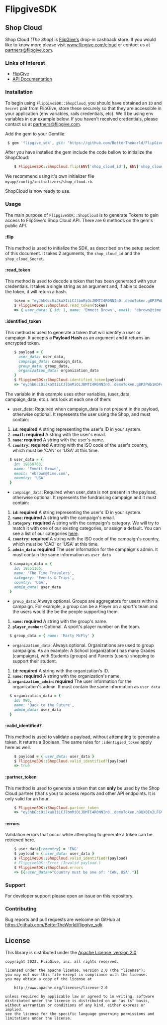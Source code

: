 # FlipgiveSDK

## Shop Cloud

Shop Cloud _(The Shop)_ is [FlipGive's](https://www.flipgive.com) drop-in cashback store. If you would like to know more please visit www.flipgive.com/cloud or contact us at partners@flipgive.com.

### Links of Interest

* [FlipGive](https://www.flipgive.com)
* [API Documentation](https://docs.flipgive.com)


### Installation

To begin using `FlipGiveSDK::ShopCloud`, you should have obtained an `ID` and `Secret` pair from FlipGive, store these securely so that they are accessible in your application (env variables, rails credentials, etc). We'll be using env variables in our example below. If you haven't received credentials, please contact us at partners@flipgive.com.

Add the gem to your Gemfile:

```ruby
 $ gem 'flipgive_sdk', git: "https://github.com/BetterTheWorld/FlipGiveSDK_Ruby.git"
```

After you have installed the gem include the code bellow to initialize the ShopCloud:

```ruby
    $ FlipgiveSDK::ShopCloud.flip(ENV['shop_cloud_id'], ENV['shop_cloud_secret'])
```
We recommend using it's own initializer file `myapp/config/initializers/shop_cloud.rb`.

ShopCloud is now ready to use.

### Usage

The main purpose of `FlipgiveSDK::ShopCloud` is to generate Tokens to gain access to FlipGive's Shop Cloud API. There are 6 methods on the gem's public API.

#### :flip
This method is used to initialize the SDK, as described on the setup seciont of this document. It takes 2 arguments, the `shop_cloud_id` and the `shop_cloud_Secret`.

#### :read_token
This method is used to decode a token that has been generated with your credentials. It takes a single string as an argument and, if able to decode the token, it will return a hash.

```ruby
    token = "eyJhbGciOiJkaXIiLCJlbmMiOiJBMTI4R0NNIn0..demoToken.g8PZPWb1KDFcAkTsufZq0w@A2DE537C"
    $ FlipgiveSDK::ShopCloud.read_token(token)
    => { user_data: { id: 1, name: 'Emmett Brown', email: 'ebrown@time.ca', country: 'USA' } }
```

#### :identified_token
This method is used to generate a token that will identify a user or campaign. It accepts a **Payload Hash** as an argument and it returns an encrypted token. 

```ruby
    $ payload = {
      user_data: user_data,
      campaign_data: campaign_data,
      group_data: group_data,
      organization_data: organization_data
    }
    $ FlipgiveSDK::ShopCloud.identified_token(payload)
    => "eyJhbGciOiJkaXIiLCJlbmMiOiJBMTI4R0NNIn0..demoToken.g8PZPWb1KDFcAkTsufZq0w@A2DE537C"
```

The variable in this example uses other variables, (user_data, campaign_data, etc.). lets look at each one of them:

- user_data: Required when campaign_data is not present in the payload, otherwise optional. It represents the user using the Shop, and must contain:
1. **`id`: required** A string representing the user's ID in your system.
2. **`email`: required** A string  with the user's email.
3. **`name`: required** A string  with the user's name.
4. **`country`: required** A string  with the ISO code of the user's country, which must be 'CAN' or 'USA' at this time.

  ```ruby
    $ user_data = {
      id: 19850703,
      name: 'Emmett Brown',
      email: 'ebrown@time.com',
      country: 'USA'
    }
  ```

- `campaign_data`: Required when user_data is not present in the payload, otherwise optional. It represents the fundraising campaign and it must contain:

1. **`id`: required** A string representing the user's ID in your system.
2. **`name`: required** A string  with the campaign's email.
3. **`category`: required** A string  with the campaign's category. We will try to match it with one of our existing categories, or assign a default. You can see a list of our categories [here](https://github.com/BetterTheWorld/FlipGiveSDK_Ruby/blob/main/categories.txt).
4. **`country`: required** A string  with the ISO code of the campaign's country, which must be 'CAD' or 'USA' at this time.
5. **`admin_data`: required** The user information for the campaign's admin. It must contain the same information as `user_data`

  ```ruby
    $ campaign_data = {
      id: 19551105,
      name: 'The Time Travelers',
      category: 'Events & Trips',
      country: 'USA',
      admin_data: user_data
    }
  ```

- `group_data`: Always optional. Groups are aggregators for users within a campaign. For example, a group can be a Player on a sport's team and the users would the be the people supporting them.
1. **`name`: required** A string  with the group's name.
2. **`player_number`:** Optional. A sport's player number on the team.

  ```ruby
    $ group_data = { name: 'Marty McFly' }
  ```

- `organization_data`: Always optional. Organizations are used to group campaigns. As an example: A School (organization) has many Grades (campaigns), with Students (groups) and Parents (users) shopping to support their student.

1. **`id`: required** A string  with the organization's ID.
2. **`name`: required** A string  with the organization's name.
3. **`organization_admin`: required** The user information for the organization's admin. It must contain the same information as `user_data`

  ```ruby
    $ organization_data = {
      id: 980,
      name: 'Back to the Future',
      admin_data: user_data
    }
  ```

#### :valid_identified?
This method is used to validate a payload, without attempting to generate a token. It returns a Boolean. The same rules for `:identigied_token` apply here as well.

```ruby
    $ payload = { user_data: user_data }  
    $ FlipgiveSDK::ShopCloud.valid_identified?(payload)
    => true
```

#### :partner_token
This method is used to generate a token that can **only** be used by the Shop Cloud partner (that's you) to access reports and other API endpoints. It is only valid for an hour. 


```ruby
    $ FlipgiveSDK::ShopCloud.partner_token
    => "eyJhbGciOiJkaXIiLCJlbmMiOiJBMTI4R0NNIn0..demoToken.h9QXQEn2LFGVSlTdiGXW1e@A2DE537C"
```

#### :errors
Validation errors that occur while attempting to generate a token can be retrieved here.

```ruby
    $ user_data[:country] = 'ENG'
    $ payload = { user_data: user_data }
    $ FlipgiveSDK::ShopCloud.valid_identified?(payload)
    # FlipgiveSDK::Error (Invalid payload.)
    $ FlipgiveSDK::ShopCloud.errors
    => [{:user_data=>"Country must be one of: 'CAN, USA'."}]
```

### Support

For developer support please open an issue on this repository.

### Contributing

Bug reports and pull requests are welcome on GitHub at https://github.com/BetterTheWorld/flipgive_sdk.

## License

This library is distributed under the
[Apache License, version 2.0](http://www.apache.org/licenses/LICENSE-2.0.html)

```no-highlight
copyright 2023. FlipGive, inc. all rights reserved.

licensed under the apache license, version 2.0 (the "license");
you may not use this file except in compliance with the license.
you may obtain a copy of the license at

    http://www.apache.org/licenses/license-2.0

unless required by applicable law or agreed to in writing, software
distributed under the license is distributed on an "as is" basis,
without warranties or conditions of any kind, either express or implied.
see the license for the specific language governing permissions and
limitations under the license.
```
